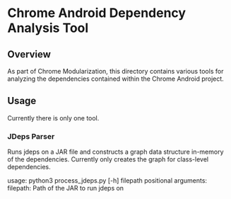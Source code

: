 # Chrome Android Dependency Analysis Tool
## Overview
As part of Chrome Modularization, this directory contains various tools for
analyzing the dependencies contained within the Chrome Android project.

## Usage
Currently there is only one tool.

### JDeps Parser
Runs jdeps on a JAR file and constructs a graph data structure in-memory of the
dependencies. Currently only creates the graph for class-level dependencies.

usage:
  python3 process\_jdeps.py [-h] filepath
positional arguments:
  filepath: Path of the JAR to run jdeps on

